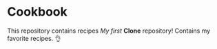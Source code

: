 # Cookbook
This repository contains recipes
*My first* **Clone** repository!
Contains my favorite recipes. :ok_hand:
